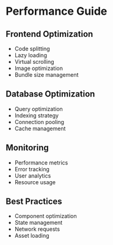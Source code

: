 # Performance Guide

## Frontend Optimization
- Code splitting
- Lazy loading
- Virtual scrolling
- Image optimization
- Bundle size management

## Database Optimization
- Query optimization
- Indexing strategy
- Connection pooling
- Cache management

## Monitoring
- Performance metrics
- Error tracking
- User analytics
- Resource usage

## Best Practices
- Component optimization
- State management
- Network requests
- Asset loading